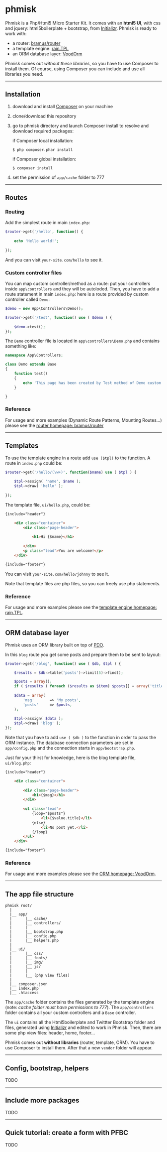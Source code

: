 phmisk
======

Phmisk is a Php/Html5 MIcro Starter Kit.
It comes with an **html5 UI**, with css and jquery: html5boilerplate + bootstrap, from [Initializr](http://www.initializr.com).
Phmisk is ready to work with:
* a router: [bramus/router](https://github.com/bramus/router)
* a template engine: [rain.TPL](http://www.raintpl.com/)
* an ORM database layer: [VoodOrm](https://github.com/mardix/VoodOrm)

Phmisk comes out *without these libraries*, so you have to use Composer to install them.
Of course, using Composer you can include and use all libraries you need.

***

Installation
------------

1. download and install [Composer](https://getcomposer.org/doc/00-intro.md#installation-nix) on your machine
2. clone/download this repository
3. go to phmisk directory and launch Composer install to resolve and download required packages:  

   if Composer local installation:  
   ```  
   $ php composer.phar install  
   ```  
   if Composer global installation:  

   ```  
   $ composer install  
   ```  
4. set the permission of `app/cache` folder to 777

***

Routes
------

### Routing

Add the simplest route in main `index.php`:
```php
$router->get('/hello', function() {
	
	echo 'Hello world!';
	
});
```
And you can visit `your-site.com/hello` to see it.

### Custom controller files

You can map custom controller/method as a route: put your controllers inside `app\controllers` and they will be autoloded. Then, you have to add a route statement in main `index.php`: here is a route provided by custom controller called `Demo`:
```php
$demo = new App\Controllers\Demo();

$router->get('/test', function() use ( $demo ) {
	
	$demo->test();
});
```

The `Demo` controller file is located in `app\controllers\Demo.php` and contains something like:
```php
namespace App\Controllers;

class Demo extends Base
{	
	function test() 
	{
		echo 'This page has been created by Test method of Demo custom controller';			
	}

}
```

### Reference

For usage and more examples (Dynamic Route Patterns, Mounting Routes...) please see the [router homepage: bramus/router](https://github.com/bramus/router.)

***
Templates
---------
To use the template engine in a route add `use ($tpl)` to the function. A route in `index.php` could be:
```php
$router->get('/hello/(\w+)', function($name) use ( $tpl ) {
	
	$tpl->assign( 'name', $name );
	$tpl->draw( 'hello' );
	
});
```
The template file, `ui/hello.php`, could be:
```html
{include="header"}

	<div class="container">
		<div class="page-header">
		
			<h1>Hi {$name}</h1>
			
		</div>
		<p class="lead">You are welcome!</p>
	</div>

{include="footer"}
```
You can visit `your-site.com/hello/johnny` to see it.

Note that template files are php files, so you can freely use php statements.

### Reference

For usage and more examples please see the [template engine homepage: rain.TPL](http://www.raintpl.com).

***
ORM database layer
------------------

Phmisk uses an ORM library built on top of [PDO](http://www.php.net/manual/en/book.pdo.php).

In this `blog` route you get some posts and prepare them to be sent to layout: 
```php
$router->get('/blog', function() use ( $db, $tpl ) {

	$results = $db->table('posts')->limit(5)->find();

	$posts = array();
	if ( $results ) foreach ($results as $item) $posts[] = array('title' => $item->title );
	
	$data = array(
		'msg' 		=> 'My posts',
		'posts'		=> $posts,
	);
	
	$tpl->assign( $data );	
	$tpl->draw( 'blog' );    
});
```
Note that you have to add `use ( $db )` to the function in order to pass the ORM instance.
The database connection parameters are set in `app/config.php` and the connection starts in `app/bootstrap.php`.

Just for your thirst for knowledge, here is the blog template file, `ui/blog.php`:
```html
{include="header"}

	<div class="container">
	
		<div class="page-header">
			<h1>{$msg}</h1>
		</div>
		
		<ul class="lead">
			{loop="$posts"}
				<li>{$value.title}</li>
			{else}
				<li>No post yet.</li>
			{/loop}
		</ul>
	</div>

{include="footer"}
```

### Reference

For usage and more examples please see the [ORM homepage: VoodOrm](https://github.com/mardix/VoodOrm).


***
The app file structure
----------------------

```
phmisk root/
  |
  |__ app/
  |      |__ cache/
  |      |__ controllers/  
  |      |  
  |      |__ bootstrap.php
  |      |__ config.php
  |      |__ helpers.php  
  |
  |__ ui/
  |      |__ css/
  |      |__ fonts/  
  |      |__ img/  
  |      |__ js/    
  |      |
  |      |__ (php view files)  
  |
  |__ composer.json
  |__ index.php
  |__ .htaccess  
```

The `app/cache` folder contains the files generated by the template engine (note: *cache folder must have permissions to 777*).
The `app/controllers` folder contains all your custom controllers and a `Base` controller.

The `ui` contains all the Html5boilerplate and Twittter Bootstrap folder and files, generated using [Initializr](http://www.initializr.com/) and edited to work in Phmisk. Then, there are some php view files: header, home, footer...

Phmisk comes out **without libraries** (router, template, ORM). You have to use Composer to install them. After that a new `vendor` folder will appear. 


***
Config, bootstrap, helpers
--------------------------

TODO


***
Include more packages
---------------------

TODO


***
Quick tutorial: create a form with PFBC
---------------------------------------

TODO
